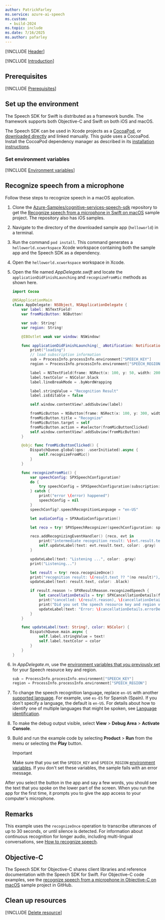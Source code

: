 ```yaml
---
author: PatrickFarley
ms.service: azure-ai-speech
ms.custom:
  - build-2024
ms.topic: include
ms.date: 7/16/2025
ms.author: pafarley
---
```


[!INCLUDE [Header](../../common/swift.md)]

[!INCLUDE [Introduction](intro.md)]

## Prerequisites

[!INCLUDE [Prerequisites](../../common/azure-prerequisites.md)]

## Set up the environment

The Speech SDK for Swift is distributed as a framework bundle. The framework supports both Objective-C and Swift on both iOS and macOS.

The Speech SDK can be used in Xcode projects as a [CocoaPod](https://cocoapods.org/), or [downloaded directly](https://aka.ms/csspeech/macosbinary) and linked manually. This guide uses a CocoaPod. Install the CocoaPod dependency manager as described in its [installation instructions](https://guides.cocoapods.org/using/getting-started.html).

### Set environment variables

[!INCLUDE [Environment variables](../../common/environment-variables.md)]

## Recognize speech from a microphone

Follow these steps to recognize speech in a macOS application.

1. Clone the [Azure-Samples/cognitive-services-speech-sdk](https://github.com/Azure-Samples/cognitive-services-speech-sdk) repository to get the [Recognize speech from a microphone in Swift on macOS](https://github.com/Azure-Samples/cognitive-services-speech-sdk/tree/master/quickstart/swift/macos/from-microphone) sample project. The repository also has iOS samples.
1. Navigate to the directory of the downloaded sample app (`helloworld`) in a terminal.
1. Run the command `pod install`. This command generates a `helloworld.xcworkspace` Xcode workspace containing both the sample app and the Speech SDK as a dependency.
1. Open the `helloworld.xcworkspace` workspace in Xcode.
1. Open the file named *AppDelegate.swift* and locate the `applicationDidFinishLaunching` and `recognizeFromMic` methods as shown here.

   ```swift
   import Cocoa

   @NSApplicationMain
   class AppDelegate: NSObject, NSApplicationDelegate {
       var label: NSTextField!
       var fromMicButton: NSButton!

       var sub: String!
       var region: String!

       @IBOutlet weak var window: NSWindow!

       func applicationDidFinishLaunching(_ aNotification: Notification) {
           print("loading")
           // load subscription information
           sub = ProcessInfo.processInfo.environment["SPEECH_KEY"]
           region = ProcessInfo.processInfo.environment["SPEECH_REGION"]

           label = NSTextField(frame: NSRect(x: 100, y: 50, width: 200, height: 200))
           label.textColor = NSColor.black
           label.lineBreakMode = .byWordWrapping

           label.stringValue = "Recognition Result"
           label.isEditable = false

           self.window.contentView?.addSubview(label)

           fromMicButton = NSButton(frame: NSRect(x: 100, y: 300, width: 200, height: 30))
           fromMicButton.title = "Recognize"
           fromMicButton.target = self
           fromMicButton.action = #selector(fromMicButtonClicked)
           self.window.contentView?.addSubview(fromMicButton)
       }

       @objc func fromMicButtonClicked() {
           DispatchQueue.global(qos: .userInitiated).async {
               self.recognizeFromMic()
           }
       }

       func recognizeFromMic() {
           var speechConfig: SPXSpeechConfiguration?
           do {
               try speechConfig = SPXSpeechConfiguration(subscription: sub, region: region)
           } catch {
               print("error \(error) happened")
               speechConfig = nil
           }
           speechConfig?.speechRecognitionLanguage = "en-US"

           let audioConfig = SPXAudioConfiguration()

           let reco = try! SPXSpeechRecognizer(speechConfiguration: speechConfig!, audioConfiguration: audioConfig)

           reco.addRecognizingEventHandler() {reco, evt in
               print("intermediate recognition result: \(evt.result.text ?? "(no result)")")
               self.updateLabel(text: evt.result.text, color: .gray)
           }

           updateLabel(text: "Listening ...", color: .gray)
           print("Listening...")

           let result = try! reco.recognizeOnce()
           print("recognition result: \(result.text ?? "(no result)"), reason: \(result.reason.rawValue)")
           updateLabel(text: result.text, color: .black)

           if result.reason != SPXResultReason.recognizedSpeech {
               let cancellationDetails = try! SPXCancellationDetails(fromCanceledRecognitionResult: result)
               print("cancelled: \(result.reason), \(cancellationDetails.errorDetails)")
               print("Did you set the speech resource key and region values?")
               updateLabel(text: "Error: \(cancellationDetails.errorDetails)", color: .red)
           }
       }

       func updateLabel(text: String?, color: NSColor) {
           DispatchQueue.main.async {
               self.label.stringValue = text!
               self.label.textColor = color
           }
       }
   }
   ```

1. In *AppDelegate.m*, use the [environment variables that you previously set](#set-environment-variables) for your Speech resource key and region.

   ```swift
   sub = ProcessInfo.processInfo.environment["SPEECH_KEY"]
   region = ProcessInfo.processInfo.environment["SPEECH_REGION"]
   ```

1. To change the speech recognition language, replace `en-US` with another [supported language](~/articles/ai-services/speech-service/language-support.md). For example, use `es-ES` for Spanish (Spain). If you don't specify a language, the default is `en-US`. For details about how to identify one of multiple languages that might be spoken, see [Language identification](~/articles/ai-services/speech-service/language-identification.md).
1. To make the debug output visible, select **View** > **Debug Area** > **Activate Console**.
1. Build and run the example code by selecting **Product** > **Run** from the menu or selecting the **Play** button.

   > [!IMPORTANT]
   > Make sure that you set the `SPEECH_KEY` and `SPEECH_REGION` [environment variables](#set-environment-variables). If you don't set these variables, the sample fails with an error message.

After you select the button in the app and say a few words, you should see the text that you spoke on the lower part of the screen. When you run the app for the first time, it prompts you to give the app access to your computer's microphone.

## Remarks

This example uses the `recognizeOnce` operation to transcribe utterances of up to 30 seconds, or until silence is detected. For information about continuous recognition for longer audio, including multi-lingual conversations, see [How to recognize speech](~/articles/ai-services/speech-service/how-to-recognize-speech.md).

## Objective-C

The Speech SDK for Objective-C shares client libraries and reference documentation with the Speech SDK for Swift. For Objective-C code examples, see the [recognize speech from a microphone in Objective-C on macOS](https://github.com/Azure-Samples/cognitive-services-speech-sdk/tree/master/quickstart/objectivec/macos/from-microphone) sample project in GitHub.

## Clean up resources

[!INCLUDE [Delete resource](../../common/delete-resource.md)]
